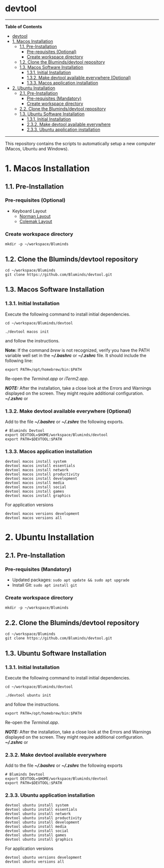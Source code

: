 # devtool

---
**Table of Contents**

- [devtool](#devtool)
- [1. Macos Installation](#1-macos-installation)
  - [1.1. Pre-Installation](#11-pre-installation)
    - [Pre-requisites (Optional)](#pre-requisites-optional)
    - [Create workspace directory](#create-workspace-directory)
  - [1.2. Clone the Bluminds/devtool repository](#12-clone-the-blumindsdevtool-repository)
  - [1.3. Macos Software Installation](#13-macos-software-installation)
    - [1.3.1. Initial Installation](#131-initial-installation)
    - [1.3.2. Make devtool available everywhere (Optional)](#132-make-devtool-available-everywhere-optional)
    - [1.3.3. Macos application installation](#133-macos-application-installation)
- [2. Ubuntu Installation](#2-ubuntu-installation)
  - [2.1. Pre-Installation](#21-pre-installation)
    - [Pre-requisites (Mandatory)](#pre-requisites-mandatory)
    - [Create workspace directory](#create-workspace-directory-1)
  - [2.2. Clone the Bluminds/devtool repository](#22-clone-the-blumindsdevtool-repository)
  - [1.3. Ubuntu Software Installation](#13-ubuntu-software-installation)
    - [1.3.1. Initial Installation](#131-initial-installation-1)
    - [2.3.2. Make devtool available everywhere](#232-make-devtool-available-everywhere)
    - [2.3.3. Ubuntu application installation](#233-ubuntu-application-installation)
---

This repository contains the scripts to automatically setup a new computer (Macos, Ubuntu and Windows).

# 1. Macos Installation

## 1.1. Pre-Installation

### Pre-requisites (Optional)
* Keyboard Layout
    * [Norman Layout](https://normanlayout.info/)
    * [Colemak Layout](https://colemak.com/)

### Create workspace directory

```
mkdir -p ~/workspace/Bluminds
```

## 1.2. Clone the Bluminds/devtool repository

```
cd ~/workspace/Bluminds
git clone https://github.com/Bluminds/devtool.git
```

## 1.3. Macos Software Installation
### 1.3.1. Initial Installation

Execute the following command to install initial dependencies.

```
cd ~/workspace/Bluminds/devtool
```

```
./devtool macos init
```
and follow the instructions.

**Note:** If the command *brew* is not recognized, verify you have the PATH variable well set in the ***~/.bashrc*** or ***~/.zshrc*** file. It should include the following line:

```
export PATH=/opt/homebrew/bin:$PATH
```

Re-open the *Terminal.app* or *iTerm2.app*.

***NOTE:*** After the installation, take a close look at the Errors and Warnings displayed on the screen. They might require additional configuration. ***~/.zshrc*** or

### 1.3.2. Make devtool available everywhere (Optional)
Add to the file ***~/.bashrc*** or ***~/.zshrc*** the following exports.

```
# Bluminds Devtool
export DEVTOOL=$HOME/workspace/Bluminds/devtool
export PATH=$DEVTOOL:$PATH
```

### 1.3.3. Macos application installation

```
devtool macos install system
devtool macos install essentials
devtool macos install network
devtool macos install productivity
devtool macos install development
devtool macos install media
devtool macos install social
devtool macos install games
devtool macos install graphics
```

For application versions
```
devtool macos versions development
devtool macos versions all
```

# 2. Ubuntu Installation

## 2.1. Pre-Installation

### Pre-requisites (Mandatory)

* Updated packages: ```sudo apt update && sudo apt upgrade```
* Install Git: ```sudo apt install git ```

### Create workspace directory

```
mkdir -p ~/workspace/Bluminds
```

## 2.2. Clone the Bluminds/devtool repository

```
cd ~/workspace/Bluminds
git clone https://github.com/Bluminds/devtool.git
```

## 1.3. Ubuntu Software Installation
### 1.3.1. Initial Installation

Execute the following command to install initial dependencies.

```
cd ~/workspace/Bluminds/devtool
```

```
./devtool ubuntu init
```
and follow the instructions.

```
export PATH=/opt/homebrew/bin:$PATH
```

Re-open the *Terminal.app*.

***NOTE:*** After the installation, take a close look at the Errors and Warnings displayed on the screen. They might require additional configuration. ***~/.zshrc*** or


### 2.3.2. Make devtool available everywhere
Add to the file ***~/.bashrc*** or ***~/.zshrc*** the following exports

```
# Bluminds Devtool
export DEVTOOL=$HOME/workspace/Bluminds/devtool
export PATH=$DEVTOOL:$PATH
```

### 2.3.3. Ubuntu application installation

```
devtool ubuntu install system
devtool ubuntu install essentials
devtool ubuntu install network
devtool ubuntu install productivity
devtool ubuntu install development
devtool ubuntu install media
devtool ubuntu install social
devtool ubuntu install games
devtool ubuntu install graphics
```

For application versions
```
devtool ubuntu versions development
devtool ubuntu versions all
```